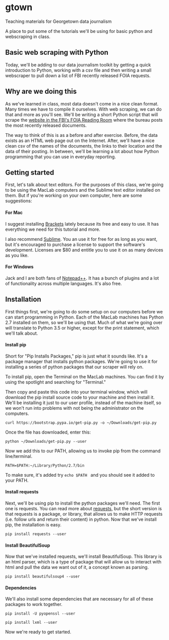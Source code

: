 # gtown
Teaching materials for Georgetown data journalism

A place to put some of the tutorials we'll be using for basic python and webscraping in class. 


## Basic web scraping with Python

Today, we'll be adding to our data journalism toolkit by getting a quick introduction to Python, working with a csv file and then writing a small webscraper to pull down a list of FBI recently released FOIA requests. 

## Why are we doing this

As we've learned in class, most data doesn't come in a nice clean format. Many times we have to compile it ourselves. With web scraping, we can do that and more as you'll see. We'll be writing a short Python script that will scrape the [website in the FBI's FOIA Reading Room](https://vault.fbi.gov/recently-added) where the bureau posts the most recently released documents. 

The way to think of this is as a before and after exercise. Before, the data exists as an HTML web page out on the Internet. After, we'll have a nice clean csv of the names of the documents, the links to their location and the data of their posting. In between, we'll be learning a lot about how Python programming that you can use in everyday reporting.

## Getting started 

First, let's talk about text editors. For the purposes of this class, we're going to be using the MacLab computers and the Sublime text editor installed on them. But if you're working on your own computer, here are some suggestions:

#### For Mac

I suggest installing [Brackets](http://brackets.io/) lately because its free and easy to use. It has everything we need for this tutorial and more.

I also recommend [Sublime](https://www.sublimetext.com/3). You an use it for free for as long as you want, but it's encouraged to purchase a license to support the software's development. Licenses are $80 and entitle you to use it on as many devices as you like. 

#### For Windows 

Jack and I are both fans of [Notepad++](https://notepad-plus-plus.org/). It has a bunch of plugins and a lot of functionality across multiple languages. It's also free.

## Installation 

First things first, we're going to do some setup on our computers before we can start programming in Python. Each of the MacLab machines has Python 2.7 installed on them, so we'll be using that. Much of what we're going over will translate to Python 3.5 or higher, except for the print statement, which we'll talk about. 

#### Install pip

Short for "Pip Installs Packages," pip is just what it sounds like. It's a package manager that installs python packages. We're going to use it for installing a series of python packages that our scraper will rely on. 

To install pip, open the Terminal on the MacLab machines. You can find it by using the spotlight and searching for "Terminal." 

Then copy and paste this code into your terminal window, which will download the pip install source code to your machine and then install it. We'll be installing it just to our user profile, instead of the machine itself, so we won't run into problems with not being the administrator on the computers. 
```
curl https://bootstrap.pypa.io/get-pip.py -o ~/Downloads/get-pip.py
```
Once the file has downloaded, enter this: 
```
python ~/Downloads/get-pip.py --user
```
Now we add this to our PATH, allowing us to invoke pip from the command line/terminal.
```
PATH=$PATH:~/Library/Python/2.7/bin
```
To make sure, it's added try ```echo $PATH ``` and you should see it added to your PATH.

#### Install requests

Next, we'll be using pip to install the python packages we'll need. The first one is requests. You can read more about [requests](http://docs.python-requests.org/en/master/), but the short version is that requests is a package, or library, that allows us to make HTTP requests (i.e. follow urls and return their content) in python. Now that we've install pip, the installation is easy. 
```
pip install requests --user
```

#### Install BeautifulSoup
Now that we've installed requests, we'll install BeautifulSoup. This library is an html parser, which is a type of package that will allow us to interact with html and pull the data we want out of it, a concept known as parsing. 
```
pip install beautifulsoup4 --user 
```

#### Dependencies 
We'll also install some dependencies that are necessary for all of these packages to work together.
```
pip install -U pyopenssl --user

pip install lxml --user
```

Now we're ready to get started. 

